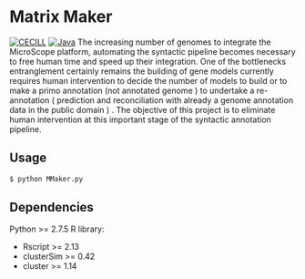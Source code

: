 # Matrix Maker

[![CECILL](https://img.shields.io/badge/license-CeCCILL-blue.svg)](https://raw.githubusercontent.com/institut-de-genomique/matrix-maker/master/LICENSE) [![Java](https://img.shields.io/badge/language-Python-orange.svg)](http://www.python.com/)
The increasing number of genomes to integrate the MicroScope platform, automating the syntactic pipeline becomes necessary to free human time and speed up their integration. One of the bottlenecks entranglement certainly remains the building of gene models currently requires human intervention to decide the number of models to build or to make a primo annotation (not annotated genome ) to undertake a re-annotation ( prediction and reconciliation with already a genome annotation data in the public domain ) . The objective of this project is to  eliminate human intervention at this important stage of the syntactic annotation pipeline.
## Usage
```bash
$ python MMaker.py
```
## Dependencies
Python >= 2.7.5
R library:
 - Rscript >= 2.13
 - clusterSim >= 0.42
 - cluster >= 1.14
